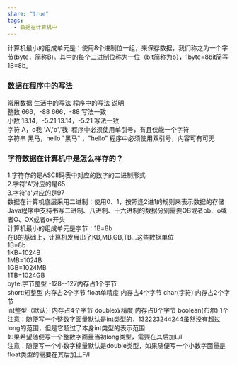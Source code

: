 ```yaml
---
share: "true"
tags:
  - 数据在计算机中
---
```

计算机最小的组成单元是：使用8个进制位一组，来保存数据，我们称之为一个字节(byte，简称B)。其中的每个二进制位称为一位（bit简称为b），1byte=8bit简写1B=8b。  
### 数据在程序中的写法  
常用数据      生活中的写法    程序中的写法           说明  
整数               666，-88          666，-88                 写法一致  
小数               13.14，-5.21     13.14，-5.21           写法一致  
字符                A，o我             'A','o','我'                程序中必须使用单引号，有且仅能一个字符  
字符串            黑马，hello      "黑马" ，"hello"       程序中必须使用双引号，内容可有可无  
### 字符数据在计算机中是怎么样存的？  
1.字符存的是ASCII码表中对应的数字的二进制形式  
2.字符'A'对应的是65  
3.字符'a'对应的是97  
数据在计算机底层采用二进制：使用0、1，按照逢2进1的规则来表示数据的存储  
Java程序中支持书写二进制、八进制、十六进制的数据分别需要OB或者ob、o或者O、OX或者ox开头  
计算机最小的组成单元是字节：1B=8b  
在B的基础上，计算机发展出了KB,MB,GB,TB...这些数据单位  
1B=8b  
1KB=1024B  
1MB=1024B  
1GB=1024MB  
1TB=1024GB  
byte:字节整型 -128--127内存占1个字节  
short:短整型     内存占2个字节       float单精度     内存占4个字节     char(字符)  内存占2个字节  
int整型（默认）内存占4个字节      double双精度 内存占8个字节     boolean(布尔)       1个  
注意：随便写一个整数字面量默认是int类型的，132223244244虽然没有超过long的范围，但是它超过了本身int类型的表示范围  
如果希望随便写一个整数字面量当初long类型，需要在其后加L/l  
注意：随便写一个小数字棉量默认是double类型，如果随便写一个小数字面量是float类型的需要在其后加上F/l  
